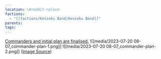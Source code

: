 ```yaml
---
location: \#reddit-rplace
factions:
  - "[[factions/Kessoku Band|Kessoku Band]]"
parents: 
tags: 
---
```

[Commanders and initial plan are finalised.](https://discord.com/channels/1093664259273130084/1131230952119615600/1131482420143726592)
![[media/2023-07-20 08-07_commander-plan-1.png]]
![[media/2023-07-20 08-07_commander-plan-2.png]]
([Image Source](https://discord.com/channels/1093664259273130084/1131230952119615600/1131482420143726592))
